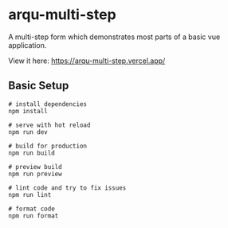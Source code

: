 # arqu-multi-step

A multi-step form which demonstrates most parts of a basic vue application.

View it here: https://arqu-multi-step.vercel.app/

## Basic Setup

```
# install dependencies
npm install

# serve with hot reload
npm run dev

# build for production
npm run build

# preview build
npm run preview

# lint code and try to fix issues
npm run lint

# format code
npm run format
```
